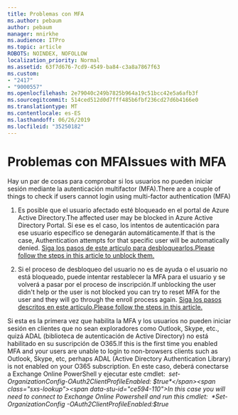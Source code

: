 ```yaml
---
title: Problemas con MFA
ms.author: pebaum
author: pebaum
manager: mnirkhe
ms.audience: ITPro
ms.topic: article
ROBOTS: NOINDEX, NOFOLLOW
localization_priority: Normal
ms.assetid: 63f7d676-7cd9-4549-ba84-c3a8a7867f63
ms.custom:
- "2417"
- "9000557"
ms.openlocfilehash: 2e79040c249b7825b964a19c51bcc42e5a6afb3f
ms.sourcegitcommit: 514ced512d0d7fff485b6fbf236cd27d6b4166e0
ms.translationtype: MT
ms.contentlocale: es-ES
ms.lasthandoff: 06/26/2019
ms.locfileid: "35250182"
---
```

# <a name="issues-with-mfa"></a><span data-ttu-id="ce594-102">Problemas con MFA</span><span class="sxs-lookup"><span data-stu-id="ce594-102">Issues with MFA</span></span>
<span data-ttu-id="ce594-103">Hay un par de cosas para comprobar si los usuarios no pueden iniciar sesión mediante la autenticación multifactor (MFA).</span><span class="sxs-lookup"><span data-stu-id="ce594-103">There are a couple of things to check if users cannot login using multi-factor authentication (MFA)</span></span>

1. <span data-ttu-id="ce594-104">Es posible que el usuario afectado esté bloqueado en el portal de Azure Active Directory.</span><span class="sxs-lookup"><span data-stu-id="ce594-104">The affected user may be blocked in Azure Active Directory Portal.</span></span> <span data-ttu-id="ce594-105">Si ese es el caso, los intentos de autenticación para ese usuario específico se denegarán automáticamente.</span><span class="sxs-lookup"><span data-stu-id="ce594-105">If that is the case, Authentication attempts for that specific user will be automatically denied.</span></span> [<span data-ttu-id="ce594-106">Siga los pasos de este artículo para desbloquearlos.</span><span class="sxs-lookup"><span data-stu-id="ce594-106">Please follow the steps in this article to unblock them.</span></span>](https://docs.microsoft.com/azure/active-directory/authentication/howto-mfa-mfasettings#block-and-unblock-users)

2. <span data-ttu-id="ce594-107">Si el proceso de desbloqueo del usuario no es de ayuda o el usuario no está bloqueado, puede intentar restablecer la MFA para el usuario y se volverá a pasar por el proceso de inscripción.</span><span class="sxs-lookup"><span data-stu-id="ce594-107">If unblocking the user didn't help or the user is not blocked you can try to reset MFA for the user and they will go through the enroll process again.</span></span> [<span data-ttu-id="ce594-108">Siga los pasos descritos en este artículo.</span><span class="sxs-lookup"><span data-stu-id="ce594-108">Please follow the steps in this article.</span></span>](https://docs.microsoft.com/azure/active-directory/authentication/howto-mfa-userdevicesettings#require-users-to-provide-contact-methods-again)

<span data-ttu-id="ce594-109">Si esta es la primera vez que habilita la MFA y los usuarios no pueden iniciar sesión en clientes que no sean exploradores como Outlook, Skype, etc., quizá ADAL (biblioteca de autenticación de Active Directory) no está habilitado en su suscripción de O365.</span><span class="sxs-lookup"><span data-stu-id="ce594-109">If this is the first time you enabled MFA and your users are unable to login to non-browsers clients such as Outlook, Skype, etc, perhaps ADAL (Active Directory Authentication Library) is not enabled on your O365 subscription.</span></span> <span data-ttu-id="ce594-110">En este caso, deberá conectarse a Exchange Online PowerShell y ejecutar este cmdlet:  *set-OrganizationConfig-OAuth2ClientProfileEnabled: $true*</span><span class="sxs-lookup"><span data-stu-id="ce594-110">In this case you will need to connect to Exchange Online Powershell and run this cmdlet:  *Set-OrganizationConfig -OAuth2ClientProfileEnabled:$true*</span></span>